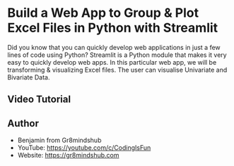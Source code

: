# Build a Web App to Group & Plot Excel Files in Python with Streamlit

Did you know that you can quickly develop web applications in just a few lines of code using Python? Streamlit is a Python module that makes it very easy to quickly develop web apps. In this particular web app, we will be transforming & visualizing Excel files. The user can visualise Univariate and Bivariate Data.

## Video Tutorial


## Author

- Benjamin from Gr8mindshub
- YouTube: https://youtube.com/c/CodingIsFun
- Website: https://gr8mindshub.com
